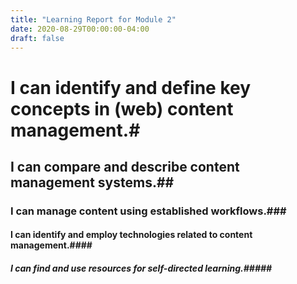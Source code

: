 ```yaml
---
title: "Learning Report for Module 2"
date: 2020-08-29T00:00:00-04:00
draft: false
---
```


# I can identify and define key concepts in (web) content management.#



## I can compare and describe content management systems.##



### I can manage content using established workflows.###



#### I can identify and employ technologies related to content management.####



##### I can find and use resources for self-directed learning.#####


